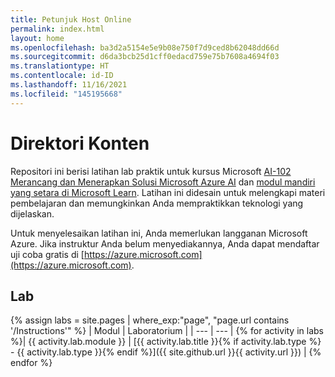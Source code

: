 ```yaml
---
title: Petunjuk Host Online
permalink: index.html
layout: home
ms.openlocfilehash: ba3d2a5154e5e9b08e750f7d9ced8b62048dd66d
ms.sourcegitcommit: d6da3bcb25d1cff0edacd759e75b7608a4694f03
ms.translationtype: HT
ms.contentlocale: id-ID
ms.lasthandoff: 11/16/2021
ms.locfileid: "145195668"
---
```

# <a name="content-directory"></a>Direktori Konten

Repositori ini berisi latihan lab praktik untuk kursus Microsoft [AI-102 Merancang dan Menerapkan Solusi Microsoft Azure AI](https://docs.microsoft.com/learn/certifications/courses/ai-102t00) dan [modul mandiri yang setara di Microsoft Learn](https://aka.ms/AzureLearn_AIEngineer). Latihan ini didesain untuk melengkapi materi pembelajaran dan memungkinkan Anda mempraktikkan teknologi yang dijelaskan.

Untuk menyelesaikan latihan ini, Anda memerlukan langganan Microsoft Azure. Jika instruktur Anda belum menyediakannya, Anda dapat mendaftar uji coba gratis di [https://azure.microsoft.com](https://azure.microsoft.com).

## <a name="labs"></a>Lab

{% assign labs = site.pages | where_exp:"page", "page.url contains '/Instructions'" %}
| Modul | Laboratorium |
| --- | --- | 
{% for activity in labs  %}| {{ activity.lab.module }} | [{{ activity.lab.title }}{% if activity.lab.type %} - {{ activity.lab.type }}{% endif %}]({{ site.github.url }}{{ activity.url }}) |
{% endfor %}

